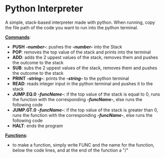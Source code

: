 # Python Interpreter

A simple, stack-based interpreter made with python. When running, copy the file path of the code you want to run into the python terminal.

<ins>**Commands**</ins>:
- **PUSH** ***-number-***: pushes the ***-number-*** into the Stack
- **POP**: removes the top value of the stack and prints into the terminal
- **ADD**: adds the 2 uppest values of the stack, removes them and pushes the outcome to the stack
- **SUB**: subs the 2 uppest values of the stack, removes them and pushes the outcome to the stack
- **PRINT** ***-string-***: prints the ***-string-*** to the python terminal
- **READ**: reads integer input in the python terminal and pushes it to the stack
- **JUMP.EQ.0** ***-funcName-***: if the top value of the stack is equal to 0, runs the function with the corresponding ***-funcName-***, else runs the following code
- **JUMP.GT.0** ***-funcName-***: if the top value of the stack is greater than 0, runs the function with the corresponding ***-funcName-***, else runs the following code
- **HALT**: ends the program

<ins>**Functions**</ins>:
- to make a function, simply write FUNC and the name for the function, below the code lines, and at the end of the function a "/"
